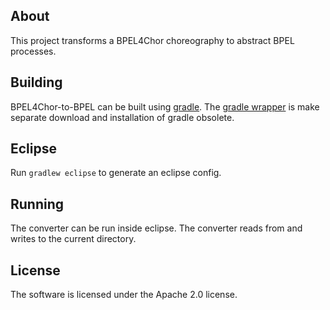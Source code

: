 About
-----

This project transforms a BPEL4Chor choreography to abstract BPEL processes.

Building
--------

BPEL4Chor-to-BPEL can be built using [gradle](http://www.gradle.org/).
The [gradle wrapper](http://gradle.org/docs/current/userguide/gradle_wrapper.html) is make separate download and installation of gradle obsolete.

Eclipse
-------

Run `gradlew eclipse` to generate an eclipse config.

Running
-------
The converter can be run inside eclipse.
The converter reads from and writes to the current directory.

License
-------

The software is licensed under the Apache 2.0 license.